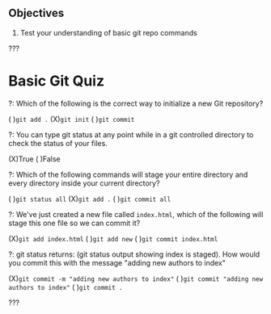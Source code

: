 ## Objectives

1. Test your understanding of basic git repo commands

???

# Basic Git Quiz

?: Which of the following is the correct way to initialize a new Git repository?

( )`git add .` (X)`git init` ( )`git commit`

?: You can type git status at any point while in a git controlled directory to check the status of your files.

(X)True
( )False

?: Which of the following commands will stage your entire directory and every directory inside your current directory?

( )`git status all`
(X)`git add .`
( )`git commit all`

?: We've just created a new file called `index.html`, which of the following will stage this one file so we can commit it?

(X)`git add index.html`
( )`git add new`
( )`git commit index.html`


?: git status returns: (git status output showing index is staged). How would you commit this with the message "adding new authors to index"

(X)`git commit -m "adding new authors to index"`
( )`git commit "adding new authors to index"`
( )`git commit .`


???
